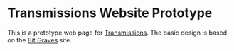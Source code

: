 #   Transmissions Website Prototype
This is a prototype web page for [Transmissions](https://transmissionsfrombeyond.bandcamp.com/). The basic design is based on the [Bit Graves](https://bitgraves.com/) site.